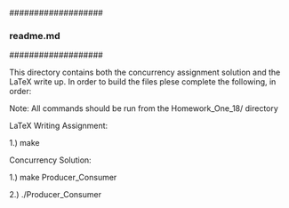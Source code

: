 ###################
### readme.md   ###
###################

This directory contains both the concurrency assignment solution
and the LaTeX write up. In order to build the files plese complete
the following, in order:

Note: All commands should be run from the Homework_One_18/ directory

LaTeX Writing Assignment:

1.) make

Concurrency Solution:

1.) make Producer_Consumer

2.) ./Producer_Consumer 

